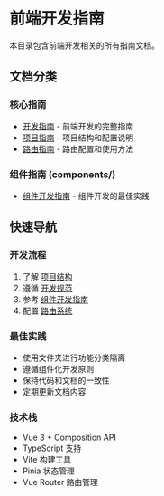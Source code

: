 # 前端开发指南

本目录包含前端开发相关的所有指南文档。

## 文档分类

### 核心指南
- [开发指南](./development.md) - 前端开发的完整指南
- [项目指南](./project.md) - 项目结构和配置说明
- [路由指南](./routing.md) - 路由配置和使用方法

### 组件指南 (components/)
- [组件开发指南](./components/development.md) - 组件开发的最佳实践

## 快速导航

### 开发流程
1. 了解 [项目结构](./project.md)
2. 遵循 [开发规范](../standards/)
3. 参考 [组件开发指南](./components/)
4. 配置 [路由系统](./routing.md)

### 最佳实践
- 使用文件夹进行功能分类隔离
- 遵循组件化开发原则
- 保持代码和文档的一致性
- 定期更新文档内容

### 技术栈
- Vue 3 + Composition API
- TypeScript 支持
- Vite 构建工具
- Pinia 状态管理
- Vue Router 路由管理